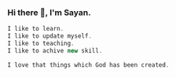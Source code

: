 ### Hi there 👋, I'm Sayan.
```cpp
I like to learn.
I like to update myself.
I like to teaching.
I like to achive new skill.
```

```cpp
I love that things which God has been created.
```
